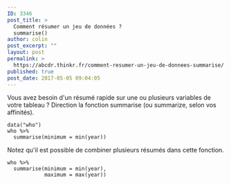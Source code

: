 ```yaml
---
ID: 3346
post_title: >
  Comment résumer un jeu de données ?
  summarise()
author: colin
post_excerpt: ""
layout: post
permalink: >
  https://abcdr.thinkr.fr/comment-resumer-un-jeu-de-donnees-summarise/
published: true
post_date: 2017-05-05 09:04:05
---
```

Vous avez besoin d'un résumé rapide sur une ou plusieurs variables de votre tableau ? Direction la fonction summarise (ou summarize, selon vos affinités).
<pre><code>data("who")
who %&gt;%
  summarise(minimum = min(year))</code></pre>
Notez qu'il est possible de combiner plusieurs résumés dans cette fonction.
<pre><code>who %&gt;%
  summarise(minimum = min(year),
            maximum = max(year))</code></pre>